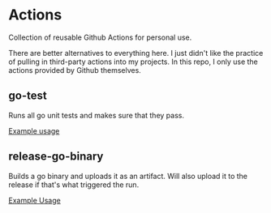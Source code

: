 # Actions
Collection of reusable Github Actions for personal use.

There are better alternatives to everything here. I just didn't like the practice of pulling in third-party actions into my projects. In this repo, I only use the actions provided by Github themselves. 

## go-test
Runs all go unit tests and makes sure that they pass.

[Example usage](.github/workflows/test-go-test.yaml)

## release-go-binary
Builds a go binary and uploads it as an artifact. Will also upload it to the release if that's what triggered the run.

[Example Usage](.github/workflows/test-release-go-binary.yaml)
